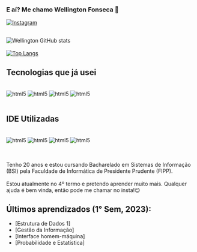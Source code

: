 ### E aí? Me chamo Wellington Fonseca 👋
[![Instagram](https://img.shields.io/badge/Instagram-E4405F?style=for-the-badge&logo=instagram&logoColor=white)](https://www.instagram.com/wellingtonfonseca_18/)<br/><br/>

![Wellington GitHub stats](https://github-readme-stats.vercel.app/api?username=WellingtonDOF&show_icons=true&theme=dracula)<br/><br/>
[![Top Langs](https://github-readme-stats.vercel.app/api/top-langs/?username=WellingtonDOF&theme=dracula)](https://github.com/WellingtonDOF/github-readme-stats)

## Tecnologias que já usei

<div style="display: inline_block"><br/>
  <img align="center" alt="html5" src="https://img.shields.io/badge/HTML5-E34F26?style=for-the-badge&logo=html5&logoColor=white"/>
  <img align="center" alt="html5" src="https://img.shields.io/badge/CSS3-1572B6?style=for-the-badge&logo=css3&logoColor=white" />  
  <img align="center" alt="html5" src="https://img.shields.io/badge/C%2B%2B-00599C?style=for-the-badge&logo=c%2B%2B&logoColor=white" />
  <img align="center" alt="html5" src="https://img.shields.io/badge/JavaScript-F7DF1E?style=for-the-badge&logo=javascript&logoColor=black" />
</div><br/>

## IDE Utilizadas

<div style="display: inline_block"><br/>
  <img align="center" alt="html5" src="https://img.shields.io/badge/Visual_Studio_Code-0078D4?style=for-the-badge&logo=visual%20studio%20code&logoColor=white"/>
  <img align="center" alt="html5" src="https://img.shields.io/badge/RStudio-75AADB?style=for-the-badge&logo=RStudio&logoColor=white" />  
  <img align="center" alt="html5" src="https://img.shields.io/badge/PyCharm-000000.svg?&style=for-the-badge&logo=PyCharm&logoColor=white" />
  <img align="center" alt="html5" src="https://img.shields.io/badge/IntelliJ_IDEA-000000.svg?style=for-the-badge&logo=intellij-idea&logoColor=white"/>
</div><br/><br/>

Tenho 20 anos e estou cursando Bacharelado em Sistemas de Informação (BSI) pela Faculdade de Informática de Presidente Prudente (FIPP).<br/><br/> Estou atualmente no 4º termo e pretendo aprender muito mais.
Qualquer ajuda é bem vinda, então pode me chamar no insta!😉<br/>

## Últimos aprendizados (1° Sem, 2023):
- [Estrutura de Dados 1]
- [Gestão da Informação]
- [Interface homem-máquina]
- [Probabilidade e Estatística]
